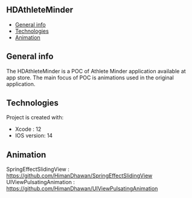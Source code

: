 ## HDAthleteMinder
* [General info](#general-info)
* [Technologies](#technologies)
* [Animation](#animation)

## General info
The HDAthleteMinder is a POC of Athlete Minder application available at app store. The main focus of POC is animations used in the original application. 
    
## Technologies
Project is created with:
* Xcode : 12
* IOS version: 14
    
## Animation
SpringEffectSlidingView : https://github.com/HimanDhawan/SpringEffectSlidingView
UIViewPulsatingAnimation : https://github.com/HimanDhawan/UIViewPulsatingAnimation



<!---
HimanDhawan/HimanDhawan is a ✨ special ✨ repository because its `README.md` (this file) appears on your GitHub profile.
You can click the Preview link to take a look at your changes.
--->
